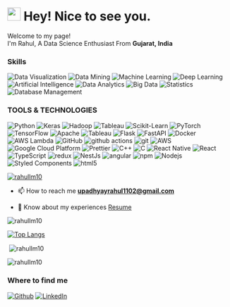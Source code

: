 <h1><img src="https://emojis.slackmojis.com/emojis/images/1531849430/4246/blob-sunglasses.gif?1531849430" width="30"/> Hey! Nice to see you.</h1>


<p>
  Welcome to my page!</h3> </br> 
  I'm Rahul, A Data Science Enthusiast From <b> Gujarat, India</b>
</p>
<h3>Skills</h3>
<p>
  <img alt="Data Visualization" src="https://img.shields.io/badge/-Data%20Visualization-FF6F61?style=flat-square" />
  <img alt="Data Mining" src="https://img.shields.io/badge/-Data%20Mining-7EC8E3?style=flat-square" />
  <img alt="Machine Learning" src="https://img.shields.io/badge/-Machine%20Learning-47A7F5?style=flat-square" />
  <img alt="Deep Learning" src="https://img.shields.io/badge/-Deep%20Learning-FF6F00?style=flat-square" />
  <img alt="Artificial Intelligence" src="https://img.shields.io/badge/-Artificial%20Intelligence-FF4785?style=flat-square" />
  <img alt="Data Analytics" src="https://img.shields.io/badge/-Data%20Analytics-26A9E0?style=flat-square" />
  <img alt="Big Data" src="https://img.shields.io/badge/-Big%20Data-1A1A1A?style=flat-square" />
  <img alt="Statistics" src="https://img.shields.io/badge/-Statistics-27AE60?style=flat-square" />
  <img alt="Database Management" src="https://img.shields.io/badge/-Database%20Management-00f?style=flat-square" />
</p>
<h3>TOOLS & TECHNOLOGIES</h3>
<p>
  <img alt="Python" src="https://img.shields.io/badge/-Python-3776AB?style=flat-square&logo=python&logoColor=white" />
  <img alt="Keras" src="https://img.shields.io/badge/-Keras-D00000?style=flat-square&logo=keras&logoColor=white" />
  <img alt="Hadoop" src="https://img.shields.io/badge/-Hadoop-1A1A1A?style=flat-square&logo=apache&logoColor=white" />
  <img alt="Tableau" src="https://img.shields.io/badge/-Tableau-E97627?style=flat-square&logo=tableau&logoColor=white" />
  <img alt="Scikit-Learn" src="https://img.shields.io/badge/-Scikit--Learn-F7931E?style=flat-square&logo=scikit-learn&logoColor=white" />
  <img alt="PyTorch" src="https://img.shields.io/badge/-PyTorch-EE4C2C?style=flat-square&logo=pytorch&logoColor=white" />
  <img alt="TensorFlow" src="https://img.shields.io/badge/-TensorFlow-FF6F00?style=flat-square&logo=tensorflow&logoColor=white" />
  <img alt="Apache" src="https://img.shields.io/badge/-Apache-D22128?style=flat-square&logo=apache&logoColor=white" />
  <img alt="Tableau" src="https://img.shields.io/badge/-Tableau-E97627?style=flat-square&logo=tableau&logoColor=white" />
  <img alt="Flask" src="https://img.shields.io/badge/-Flask-000000?style=flat-square&logo=flask&logoColor=white" />
  <img alt="FastAPI" src="https://img.shields.io/badge/-FastAPI-009688?style=flat-square&logo=fastapi&logoColor=white" />
  <img alt="Docker" src="https://img.shields.io/badge/-Docker-2496ED?style=flat-square&logo=docker&logoColor=white" />
  <img alt="AWS Lambda" src="https://img.shields.io/badge/-AWS%20Lambda-FF9900?style=flat-square&logo=amazon-aws&logoColor=white" />
  <img alt="GitHub" src="https://img.shields.io/badge/-GitHub-181717?style=flat-square&logo=github&logoColor=white" />
  <img alt="github actions" src="https://img.shields.io/badge/-Github_Actions-2088FF?style=flat-square&logo=github-actions&logoColor=white" />
  <img alt="git" src="https://img.shields.io/badge/-Git-F05032?style=flat-square&logo=git&logoColor=white" />
  <img alt="AWS" src="https://img.shields.io/badge/-AWS-232F3E?style=flat-square&logo=amazon-aws&logoColor=white" />
  <img alt="Google Cloud Platform" src="https://img.shields.io/badge/-Google_Cloud_Platform-1a73e8?style=flat-square&logo=google-cloud&logoColor=white" />
  <img alt="Prettier" src="https://img.shields.io/badge/-Prettier-F7B93E?style=flat-square&logo=prettier&logoColor=white" />
  <img alt="C++" src="https://img.shields.io/badge/-C++-00599C?style=flat-square&logo=c%2B%2B&logoColor=white" />
  <img alt="C" src="https://img.shields.io/badge/-C-A8B9CC?style=flat-square&logo=c&logoColor=white" />
  <img alt="React Native" src="https://img.shields.io/badge/-React%20Native-61DAFB?style=flat-square&logo=react&logoColor=white" />
  <img alt="React" src="https://img.shields.io/badge/-React-45b8d8?style=flat-square&logo=react&logoColor=white" />
  <img alt="TypeScript" src="https://img.shields.io/badge/-TypeScript-007ACC?style=flat-square&logo=typescript&logoColor=white" />
  <img alt="redux" src="https://img.shields.io/badge/-Redux-764ABC?style=flat-square&logo=redux&logoColor=white" />
  <img alt="NestJs" src="https://img.shields.io/badge/-NestJs-ea2845?style=flat-square&logo=nestjs&logoColor=white" />
  <img alt="angular" src="https://img.shields.io/badge/-Angular-DD0031?style=flat-square&logo=angular&logoColor=white" />
  <img alt="npm" src="https://img.shields.io/badge/-NPM-CB3837?style=flat-square&logo=npm&logoColor=white" />
  <img alt="Nodejs" src="https://img.shields.io/badge/-Nodejs-43853d?style=flat-square&logo=Node.js&logoColor=white" />
  <img alt="Styled Components" src="https://img.shields.io/badge/-Styled_Components-db7092?style=flat-square&logo=styled-components&logoColor=white" />
  <img alt="html5" src="https://img.shields.io/badge/-HTML5-E34F26?style=flat-square&logo=html5&logoColor=white" />
  
</p>




<p align="left"> <a href="https://github.com/ryo-ma/github-profile-trophy"><img src="https://github-profile-trophy.vercel.app/?username=rahullm10" alt="rahullm10" /></a> </p>

- 📫 How to reach me **upadhyayrahul1102@gmail.com**

- 📄 Know about my experiences [Resume](https://drive.google.com/file/d/1XlG5-0aYKRZQO558juzR_s09ASv43iZf/view?usp=sharing)

<p align="left"> <img src="https://komarev.com/ghpvc/?username=rahullm10&label=Profile%20views&color=0e75b6&style=flat" alt="rahullm10" /> </p>


[![Top Langs](https://github-readme-stats.vercel.app/api/top-langs/?username=rahullm10&layout=compact)](https://github.com/rahullm10)

<p>&nbsp;<img align="center" src="https://github-readme-stats.vercel.app/api?username=rahullm10&show_icons=true&locale=en" alt="rahullm10" /></p>

<p><img align="center" src="https://github-readme-streak-stats.herokuapp.com/?user=rahullm10&" alt="rahullm10" /></p>

<h3>Where to find me</h3>
<p>
  <a href="https://github.com/rahullm10" target="_blank"><img alt="Github" src="https://img.shields.io/badge/GitHub-%2312100E.svg?&style=for-the-badge&logo=Github&logoColor=white" /></a> 
  <a href="https://linkedin.com/in/rahul-upadhyay-3a659b199" target="_blank"><img alt="LinkedIn" src="https://img.shields.io/badge/linkedin-%230077B5.svg?&style=for-the-badge&logo=linkedin&logoColor=white" /></a> 
</p>
